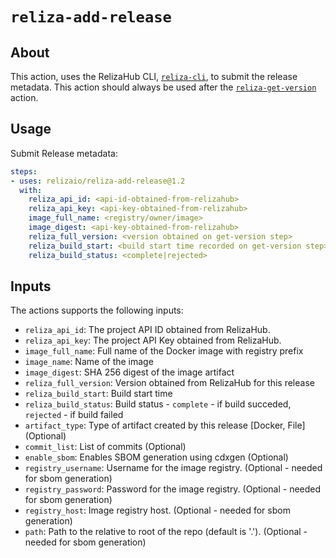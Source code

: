 # `reliza-add-release`

## About
This action, uses the RelizaHub CLI, [`reliza-cli`](https://github.com/relizaio/reliza-cli), to submit the release metadata.
This action should always be used after the [`reliza-get-version`](https://github.com/relizaio/reliza-get-version) action.

## Usage

Submit Release metadata:

```yaml
steps:
- uses: relizaio/reliza-add-release@1.2
  with:
    reliza_api_id: <api-id-obtained-from-relizahub>
    reliza_api_key: <api-key-obtained-from-relizahub>
    image_full_name: <registry/owner/image>
    image_digest: <api-key-obtained-from-relizahub>
    reliza_full_version: <version obtained on get-version step>
    reliza_build_start: <build start time recorded on get-version step>
    reliza_build_status: <complete|rejected>
```

## Inputs
The actions supports the following inputs:

- `reliza_api_id`: The project API ID obtained from RelizaHub.
- `reliza_api_key`: The project API Key obtained from RelizaHub.
- `image_full_name`: Full name of the Docker image with registry prefix
- `image_name`: Name of the image
- `image_digest`: SHA 256 digest of the image artifact
- `reliza_full_version`: Version obtained from RelizaHub for this release
- `reliza_build_start`: Build start time
- `reliza_build_status`: Build status - `complete` - if build succeded,  `rejected` - if build failed
- `artifact_type`: Type of artifact created by this release [Docker, File] (Optional)
- `commit_list`: List of commits (Optional)
- `enable_sbom`: Enables SBOM generation using cdxgen (Optional)
- `registry_username`: Username for the image registry. (Optional - needed for sbom generation)
- `registry_password`: Password for the image registry. (Optional - needed for sbom generation)
- `registry_host`: Image registry host. (Optional - needed for sbom generation)
- `path`: Path to the relative to root of the repo (default is '.').
 (Optional - needed for sbom generation)
